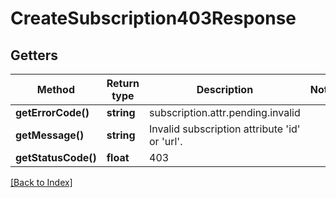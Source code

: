 # CreateSubscription403Response

## Getters

Method | Return type | Description | Notes
------------ | ------------- | ------------- | -------------
**getErrorCode()** | **string** | subscription.attr.pending.invalid |
**getMessage()** | **string** | Invalid subscription attribute 'id' or 'url'. |
**getStatusCode()** | **float** | 403 |

[[Back to Index]](../index.md)
